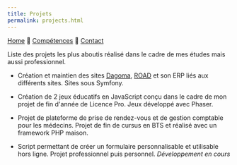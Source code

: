```yaml
---
title: Projets
permalink: projects.html
---
```

[Home](index.html) 🔸 [Compétences](skills.html) 🔸 [Contact](contacts.html)

Liste des projets les plus aboutis réalisé dans le cadre de mes études mais aussi professionnel.

* Création et maintien des sites [Dagoma](https://www.dagoma.fr), [ROAD](https://road.dagoma.fr) et son ERP liés aux différents sites. Sites sous Symfony.

* Création de 2 jeux éducatifs en JavaScript conçu dans le cadre de mon projet de fin d'année de Licence Pro. Jeux développé avec Phaser.

* Projet de plateforme de prise de rendez-vous et de gestion comptable pour les médecins. Projet de fin de cursus en BTS et réalisé avec un framework PHP maison.

* Script permettant de créer un formulaire personnalisable et utilisable hors ligne. Projet professionnel puis personnel. *Développement en cours*
